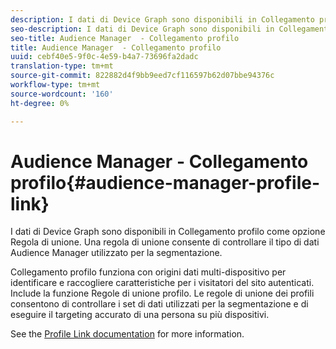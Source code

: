 ```yaml
---
description: I dati di Device Graph sono disponibili in Collegamento profilo come opzione Regola di unione. Una regola di unione consente di controllare il tipo di dati  Audience Manager utilizzato per la segmentazione.
seo-description: I dati di Device Graph sono disponibili in Collegamento profilo come opzione Regola di unione. Una regola di unione consente di controllare il tipo di dati  Audience Manager utilizzato per la segmentazione.
seo-title: Audience Manager  - Collegamento profilo
title: Audience Manager  - Collegamento profilo
uuid: cebf40e5-9f0c-4e59-b4a7-73696fa2dadc
translation-type: tm+mt
source-git-commit: 822882d4f9bb9eed7cf116597b62d07bbe94376c
workflow-type: tm+mt
source-wordcount: '160'
ht-degree: 0%

---
```



# Audience Manager  - Collegamento profilo{#audience-manager-profile-link}

I dati di Device Graph sono disponibili in Collegamento profilo come opzione Regola di unione. Una regola di unione consente di controllare il tipo di dati  Audience Manager utilizzato per la segmentazione.

Collegamento profilo funziona con origini dati multi-dispositivo per identificare e raccogliere caratteristiche per i visitatori del sito autenticati. Include la funzione Regole di unione profilo. Le regole di unione dei profili consentono di controllare i set di dati utilizzati per la segmentazione e di eseguire il targeting accurato di una persona su più dispositivi.

See the [Profile Link documentation](https://docs.adobe.com/content/help/en/audience-manager/user-guide/features/profile-merge-rules/merge-rules-overview.html) for more information.
